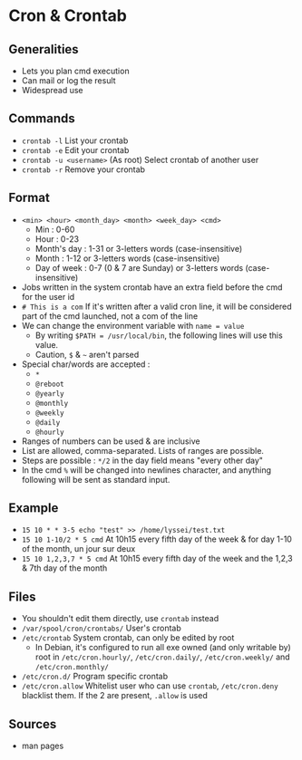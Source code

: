 # Cron & Crontab

## Generalities

* Lets you plan cmd execution
* Can mail or log the result
* Widespread use

## **Commands**

* `crontab -l` List your crontab 
* `crontab -e` Edit your crontab 
* `crontab -u <username>` \(As root\) Select crontab of another user
* `crontab -r` Remove your crontab

## **Format** 

* `<min> <hour> <month_day> <month> <week_day> <cmd>`
  * Min : 0-60
  * Hour : 0-23
  * Month's day : 1-31 or 3-letters words \(case-insensitive\)
  * Month : 1-12 or 3-letters words \(case-insensitive\)
  * Day of week : 0-7 \(0 & 7 are Sunday\) or 3-letters words \(case-insensitive\)
* Jobs written in the system crontab have an extra field before the cmd for the user id
* `# This is a com` If it's written after a valid cron line, it will be considered part of the cmd launched, not a com of the line
* We can change the environment variable with `name = value`
  * By writing `$PATH = /usr/local/bin`, the following lines will use this value.
  * Caution, `$` & `~` aren't parsed
* Special char/words are accepted :
  * `*`
  * `@reboot`
  * `@yearly`
  * `@monthly`
  * `@weekly`
  * `@daily`
  * `@hourly`
* Ranges of numbers can be used & are inclusive
* List are allowed, comma-separated. Lists of ranges are possible.
* Steps are possible : `*/2` in the day field means "every other day"
* In the cmd  `%` will be changed into newlines character, and anything following will be sent as standard input.

## **Example**

* `15 10 * * 3-5 echo "test" >> /home/lyssei/test.txt`
* `15 10 1-10/2 * 5 cmd` At 10h15 every fifth day of the week & for day 1-10 of the month, un jour sur deux
* `15 10 1,2,3,7 * 5 cmd` At 10h15 every fifth day of the week and the 1,2,3 & 7th day of the month

## **Files**

* You shouldn't edit them directly, use `crontab` instead
* `/var/spool/cron/crontabs/` User's crontab
* `/etc/crontab` System crontab, can only be edited by root
  * In Debian, it's configured to run all exe owned \(and only writable by\) root in `/etc/cron.hourly/`, `/etc/cron.daily/`, `/etc/cron.weekly/` and `/etc/cron.monthly/`
* `/etc/cron.d/` Program specific crontab
* `/etc/cron.allow` Whitelist user who can use `crontab`, `/etc/cron.deny` blacklist them. If the 2 are present, `.allow` is used

## Sources

* man pages

